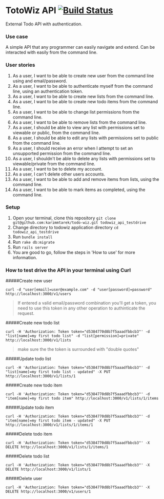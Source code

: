 # TotoWiz API [![Build Status](https://travis-ci.org/karimmtarek/todo-wiz.svg?branch=master)](https://travis-ci.org/karimmtarek/todo-wiz)
External Todo API with authentication.

### Use case
A simple API that any programmer can easily navigate and extend. Can be interacted with easily from the command line.

### User stories
1. As a user, I want to be able to create new user from the command line using and email/password.
2. As a user, I want to be able to authenticate myself from the command line, using an authentication token.
3. As a user, I want to be able to create new lists from the command line.
4. As a user, I want to be able to create new todo items from the command line.
5. As a user, I want to be able to change list permissions from the command line.
6. As a user, I want to be able to remove lists from the command line.
7. As a user, I should be able to view any list with permissions set to viewable or public, from the command line.
8. As a user, I should be able to edit any lists with permissions set to public from the command line.
9. As a user, I should receive an error when I attempt to set an unsupported permission from the command line.
10. As a user, I shouldn't be able to delete any lists with permissions set to viewable/private from the command line.
11. As a user, I want to be to delete my account.
12. As a user, I can't delete other users accounts.
13. As a user, I want to be able to add and remove items from lists, using the command line.
14. As a user, I want to be able to mark items as completed, using the command line.
### Setup
1. Open your terminal, clone this repository `git clone git@github.com:karimmtarek/todo-wiz.git todowiz_api_testdrive`
2. Change directory to todowiz application directory `cd todowiz_api_testdrive`
3. Run `bundle install`
4. Run `rake db:migrate`
5. Run `rails server`
6. You are good to go, follow the steps in 'How to use' for more information.

### How to test drive the API in your terminal using Curl
#####Create new user
```
curl -d "user[email]=user@example.com" -d "user[password]=password" http://localhost:3000/v1/users
```
> If entered a valid email/password combination you'll get a token, you need to use this token in any other operation to authinticate the request.

#####Create new todo list
```
curl -H 'Authorization: Token token="d5384770d8b7f5aaadfbbcb3"' -d "list[name]=my first todo list" -d "list[permission]=private" http://localhost:3000/v1/lists
```

> make sure the the token is surrounded with "double quotes"

#####Update todo list
```
curl -H 'Authorization: Token token="d5384770d8b7f5aaadfbbcb3"' -d "list[name]=my first todo list - updated" -X PUT http://localhost:3000/v1/lists/1
```

#####Create new todo item
```
curl -H 'Authorization: Token token="d5384770d8b7f5aaadfbbcb3"' -d "item[name]=my first todo item" http://localhost:3000/v1/lists/1/items
```

#####Update todo item
```
curl -H 'Authorization: Token token="d5384770d8b7f5aaadfbbcb3"' -d "item[name]=my first todo item - updated" -X PUT http://localhost:3000/v1/lists/1/items/1
```

#####Delete todo item
```
curl -H 'Authorization: Token token="d5384770d8b7f5aaadfbbcb3"' -X DELETE http://localhost:3000/v1/lists/1/items/1
```
#####Delete todo list
```
curl -H 'Authorization: Token token="d5384770d8b7f5aaadfbbcb3"' -X DELETE http://localhost:3000/v1/lists/1
```

#####Delete user
```
curl -H 'Authorization: Token token="d5384770d8b7f5aaadfbbcb3"' -X DELETE http://localhost:3000/v1/users/1
```